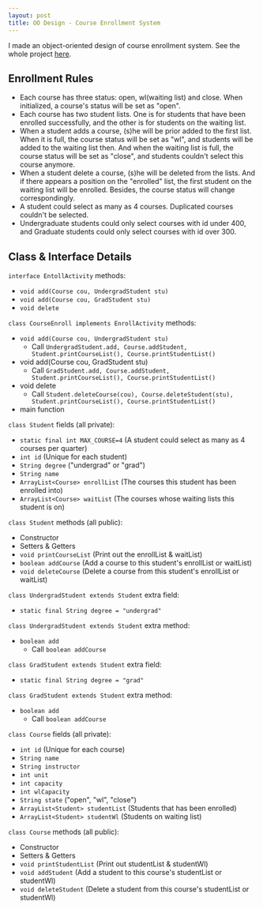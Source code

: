 ```yaml
---
layout: post
title: OO Design - Course Enrollment System
---
```


I made an object-oriented design of course enrollment system. See the whole project [here](https://github.com/zhtiansweet/CourseEnrollment).

## Enrollment Rules
* Each course has three status: open, wl(waiting list) and close. When initialized, a course's status will be set as "open".
* Each course has two student lists. One is for students that have been enrolled successfully, and the other is for students on the waiting list. 
* When a student adds a course, (s)he will be prior added to the first list. When it is full, the course status will be set as "wl", and students will be added to the waiting list then. And when the waiting list is full, the course status will be set as "close", and students couldn't select this course anymore.
* When a student delete a course, (s)he will be deleted from the lists. And if there appears a position on the "enrolled" list, the first student on the waiting list will be enrolled. Besides, the course status will change correspondingly.
* A student could select as many as 4 courses. Duplicated courses couldn't be selected.
* Undergraduate students could only select courses with id under 400, and Graduate students could only select courses with id over 300.

## Class & Interface Details

```interface EntollActivity``` methods:    
* ```void add(Course cou, UndergradStudent stu)```
* ```void add(Course cou, GradStudent stu)```
* ```void delete```

```class CourseEnroll implements EnrollActivity``` methods:  
* ```void add(Course cou, UndergradStudent stu)```  
    * Call ```UndergradStudent.add, Course.addStudent, Student.printCourseList(), Course.printStudentList()```  
* void add(Course cou, GradStudent stu)
    * Call ```GradStudent.add, Course.addStudent, Student.printCourseList(), Course.printStudentList()```
* void delete
    * Call ```Student.deleteCourse(cou), Course.deleteStudent(stu), Student.printCourseList(), Course.printStudentList()```
* main function  

```class Student``` fields (all private):
* ```static final int MAX_COURSE=4``` (A student could select as many as 4 courses per quarter)
* ```int id``` (Unique for each student)
* ```String degree``` ("undergrad" or "grad")
* ```String name```
* ```ArrayList<Course> enrollList``` (The courses this student has been enrolled into)
* ```ArrayList<Course> waitList``` (The courses whose waiting lists this student is on)

```class Student``` methods (all public):
* Constructor
* Setters & Getters
* ```void printCourseList``` (Print out the enrollList & waitList)
* ```boolean addCourse``` (Add a course to this student's enrollList or waitList)
* ```void deleteCourse``` (Delete a course from this student's enrollList or waitList)

```class UndergradStudent extends Student``` extra field:  
* ```static final String degree = "undergrad"```

```class UndergradStudent extends Student``` extra method:
* ```boolean add```
    * Call ```boolean addCourse```

```class GradStudent extends Student``` extra field:
* ```static final String degree = "grad"```

```class GradStudent extends Student``` extra method:
* ```boolean add``` 
    * Call ```boolean addCourse```

```class Course``` fields (all private):
* ```int id``` (Unique for each course)
* ```String name```
* ```String instructor```
* ```int unit```
* ```int capacity```
* ```int wlCapacity```
* ```String state``` ("open", "wl", "close")
* ```ArrayList<Student> studentList``` (Students that has been enrolled)
* ```ArrayList<Student> studentWl``` (Students on waiting list)

```class Course``` methods (all public):
* Constructor
* Setters & Getters
* ```void printStudentList``` (Print out studentList & studentWl)
* ```void addStudent``` (Add a student to this course's studentList or studentWl)
* ```void deleteStudent``` (Delete a student from this course's studentList or studentWl)
